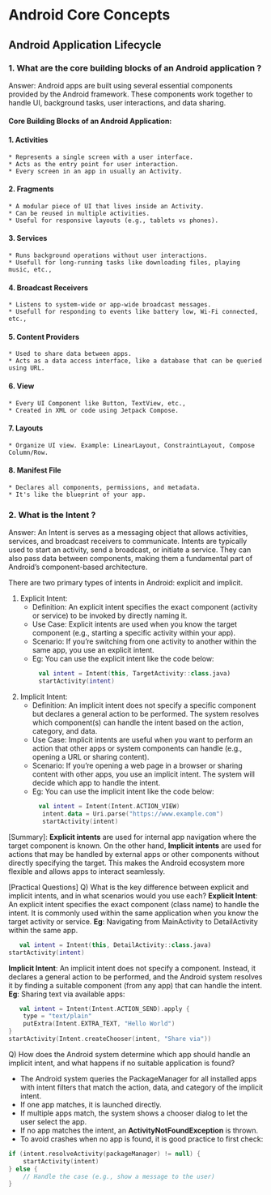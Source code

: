 # Android Core Concepts

## Android Application Lifecycle

### 1. What are the core building blocks of an Android application ?

Answer: Android apps are built using several essential components provided by the Android
framework. These components work together to handle UI, background tasks, user
interactions, and data sharing.

#### Core Building Blocks of an Android Application:

#### 1. Activities

    * Represents a single screen with a user interface.
    * Acts as the entry point for user interaction.
    * Every screen in an app in usually an Activity.

#### 2. Fragments

    * A modular piece of UI that lives inside an Activity.
    * Can be reused in multiple activities.
    * Useful for responsive layouts (e.g., tablets vs phones).

#### 3. Services

    * Runs background operations without user interactions.
    * Usefull for long-running tasks like downloading files, playing music, etc.,

#### 4. Broadcast Receivers

    * Listens to system-wide or app-wide broadcast messages.
    * Usefull for responding to events like battery low, Wi-Fi connected, etc.,

#### 5. Content Providers

    * Used to share data between apps.
    * Acts as a data access interface, like a database that can be queried using URL.

#### 6. View

    * Every UI Component like Button, TextView, etc.,
    * Created in XML or code using Jetpack Compose.

#### 7. Layouts

    * Organize UI view. Example: LinearLayout, ConstraintLayout, Compose Column/Row.

#### 8. Manifest File

    * Declares all components, permissions, and metadata.
    * It's like the blueprint of your app.

### 2. What is the Intent ?

Answer: An Intent is serves as a messaging object that allows activities, services, and broadcast
receivers to communicate. Intents are typically used to start an activity, send a broadcast, or
initiate a service. They can also pass data between components, making them a fundamental part of
Android’s component-based architecture.

There are two primary types of intents in Android: explicit and implicit.

1. Explicit Intent:
    * Definition: An explicit intent specifies the exact component (activity or service) to be
      invoked by directly naming it.
    * Use Case: Explicit intents are used when you know the target component (e.g., starting
      a specific activity within your app).
    * Scenario: If you’re switching from one activity to another within the same app, you
      use an explicit intent.
    * Eg: You can use the explicit intent like the code below:
   ```kotlin
        val intent = Intent(this, TargetActivity::class.java)
        startActivity(intent)
    ```
2. Implicit Intent:
    * Definition: An implicit intent does not specify a specific component but declares a
      general action to be performed. The system resolves which component(s) can handle
      the intent based on the action, category, and data.
    * Use Case: Implicit intents are useful when you want to perform an action that other
      apps or system components can handle (e.g., opening a URL or sharing content).
    * Scenario: If you’re opening a web page in a browser or sharing content with other
      apps, you use an implicit intent. The system will decide which app to handle the
      intent.
    * Eg: You can use the implicit intent like the code below:
   ```kotlin
        val intent = Intent(Intent.ACTION_VIEW)
         intent.data = Uri.parse("https://www.example.com")
         startActivity(intent)
     ```

[Summary]:
**Explicit intents** are used for internal app navigation where the target component is known. On
the other hand, **Implicit intents** are used for actions that may be handled by external apps or
other components without directly specifying the target. This makes the Android ecosystem more
flexible and allows apps to interact seamlessly.

[Practical Questions]
Q) What is the key difference between explicit and implicit intents, and in what scenarios
would you use each?
**Explicit Intent**: An explicit intent specifies the exact component (class name) to handle the
intent. It is commonly used within the same application when you know the target activity or
service.
**Eg**: Navigating from MainActivity to DetailActivity within the same app.

```kotlin
   val intent = Intent(this, DetailActivity::class.java)
startActivity(intent)
```

**Implicit Intent**: An implicit intent does not specify a component. Instead, it declares a general
action to be performed, and the Android system resolves it by finding a suitable component (from any
app) that can handle the intent.
**Eg**: Sharing text via available apps:

```kotlin
   val intent = Intent(Intent.ACTION_SEND).apply {
    type = "text/plain"
    putExtra(Intent.EXTRA_TEXT, "Hello World")
}
startActivity(Intent.createChooser(intent, "Share via"))
```

Q) How does the Android system determine which app should handle an implicit intent, and
what happens if no suitable application is found?

* The Android system queries the PackageManager for all installed apps with intent filters that
  match the action, data, and category of the implicit intent.
* If one app matches, it is launched directly.
* If multiple apps match, the system shows a chooser dialog to let the user select the app.
* If no app matches the intent, an **ActivityNotFoundException** is thrown.
* To avoid crashes when no app is found, it is good practice to first check:

```kotlin
if (intent.resolveActivity(packageManager) != null) {
    startActivity(intent)
} else {
    // Handle the case (e.g., show a message to the user)
}
```